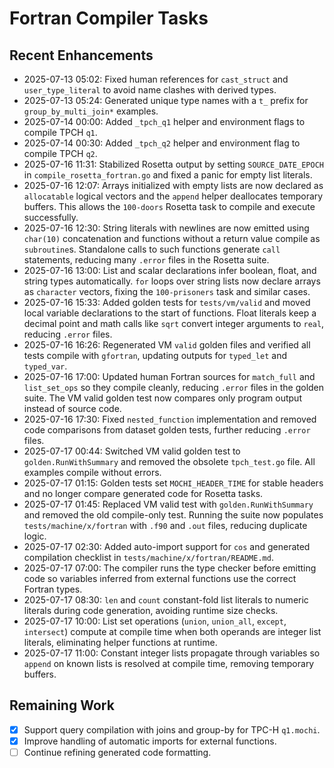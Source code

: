 # Fortran Compiler Tasks

## Recent Enhancements
- 2025-07-13 05:02: Fixed human references for `cast_struct` and `user_type_literal` to avoid name clashes with derived types.
- 2025-07-13 05:24: Generated unique type names with a `t_` prefix for `group_by_multi_join*` examples.
- 2025-07-14 00:00: Added `_tpch_q1` helper and environment flags to compile TPCH `q1`.
- 2025-07-14 00:30: Added `_tpch_q2` helper and environment flag to compile TPCH `q2`.
- 2025-07-16 11:31: Stabilized Rosetta output by setting `SOURCE_DATE_EPOCH` in
  `compile_rosetta_fortran.go` and fixed a panic for empty list literals.
- 2025-07-16 12:07: Arrays initialized with empty lists are now declared as
  `allocatable` logical vectors and the `append` helper deallocates temporary
  buffers. This allows the `100-doors` Rosetta task to compile and execute
  successfully.
- 2025-07-16 12:30: String literals with newlines are now emitted using
  `char(10)` concatenation and functions without a return value compile as
  `subroutine`s. Standalone calls to such functions generate `call` statements,
  reducing many `.error` files in the Rosetta suite.
- 2025-07-16 13:00: List and scalar declarations infer boolean, float, and
  string types automatically. `for` loops over string lists now declare arrays as
  `character` vectors, fixing the `100-prisoners` task and similar cases.
- 2025-07-16 15:33: Added golden tests for `tests/vm/valid` and moved local
  variable declarations to the start of functions. Float literals keep a decimal
  point and math calls like `sqrt` convert integer arguments to `real`, reducing
  `.error` files.
- 2025-07-16 16:26: Regenerated VM `valid` golden files and verified all tests
  compile with `gfortran`, updating outputs for `typed_let` and `typed_var`.
- 2025-07-16 17:00: Updated human Fortran sources for `match_full` and
  `list_set_ops` so they compile cleanly, reducing `.error` files in the
  golden suite. The VM valid golden test now compares only program output
  instead of source code.
- 2025-07-16 17:30: Fixed `nested_function` implementation and removed
  code comparisons from dataset golden tests, further reducing `.error`
  files.
- 2025-07-17 00:44: Switched VM valid golden test to `golden.RunWithSummary`
  and removed the obsolete `tpch_test.go` file. All examples compile
  without errors.
- 2025-07-17 01:15: Golden tests set `MOCHI_HEADER_TIME` for stable headers and
  no longer compare generated code for Rosetta tasks.
- 2025-07-17 01:45: Replaced VM valid test with `golden.RunWithSummary` and
  removed the old compile-only test. Running the suite now populates
  `tests/machine/x/fortran` with `.f90` and `.out` files, reducing duplicate
  logic.
- 2025-07-17 02:30: Added auto-import support for `cos` and generated
  compilation checklist in `tests/machine/x/fortran/README.md`.
- 2025-07-17 07:00: The compiler runs the type checker before emitting code so
  variables inferred from external functions use the correct Fortran types.
- 2025-07-17 08:30: `len` and `count` constant-fold list literals to numeric
  literals during code generation, avoiding runtime size checks.
- 2025-07-17 10:00: List set operations (`union`, `union_all`, `except`,
  `intersect`) compute at compile time when both operands are integer list
  literals, eliminating helper functions at runtime.
- 2025-07-17 11:00: Constant integer lists propagate through variables so
  `append` on known lists is resolved at compile time, removing temporary
  buffers.

## Remaining Work
- [x] Support query compilation with joins and group-by for TPC-H `q1.mochi`.
- [x] Improve handling of automatic imports for external functions.
- [ ] Continue refining generated code formatting.
